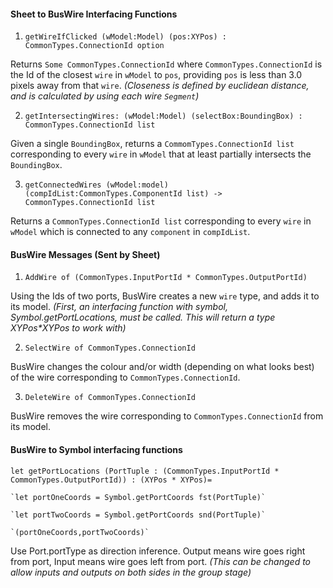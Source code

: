 #### Sheet to BusWire Interfacing Functions

1. `getWireIfClicked (wModel:Model) (pos:XYPos) : CommonTypes.ConnectionId option`

Returns `Some CommonTypes.ConnectionId` where `CommonTypes.ConnectionId` is the Id of the closest `wire` in `wModel` to `pos`, providing `pos` is less than 3.0 pixels away from that `wire`.
*(Closeness is defined by euclidean distance, and is calculated by using each wire `Segment`)*

2. `getIntersectingWires: (wModel:Model) (selectBox:BoundingBox) : CommonTypes.ConnectionId list`

Given a single `BoundingBox`, returns a `CommomTypes.ConnectionId list` corresponding to every `wire` in `wModel` that at least partially intersects the `BoundingBox`.

3. `getConnectedWires (wModel:model) (compIdList:CommonTypes.ComponentId list) -> CommonTypes.ConnectionId list`

Returns a `CommonTypes.ConnectionId list` corresponding to every `wire` in `wModel` which is connected to any `component` in `compIdList`.

#### BusWire Messages (Sent by Sheet)

1. `AddWire of (CommonTypes.InputPortId * CommonTypes.OutputPortId)`

Using the Ids of two ports, BusWire creates a new `wire` type, and adds it to its model.
*(First, an interfacing function with symbol, Symbol.getPortLocations, must be called. This will return a type XYPos\*XYPos to work with)*

2. `SelectWire of CommonTypes.ConnectionId`

BusWire changes the colour and/or width (depending on what looks best) of the wire corresponding to `CommonTypes.ConnectionId`.

3. `DeleteWire of CommonTypes.ConnectionId`

BusWire removes the wire corresponding to `CommonTypes.ConnectionId` from its model.

#### BusWire to Symbol interfacing functions

`let getPortLocations (PortTuple : (CommonTypes.InputPortId * CommonTypes.OutputPortId)) : (XYPos * XYPos)= `

    `let portOneCoords = Symbol.getPortCoords fst(PortTuple)`
    
    `let portTwoCoords = Symbol.getPortCoords snd(PortTuple)`
    
    `(portOneCoords,portTwoCoords)`


Use Port.portType as direction inference. Output means wire goes right from port, Input means wire goes left from port.
*(This can be changed to allow inputs and outputs on both sides in the group stage)*

